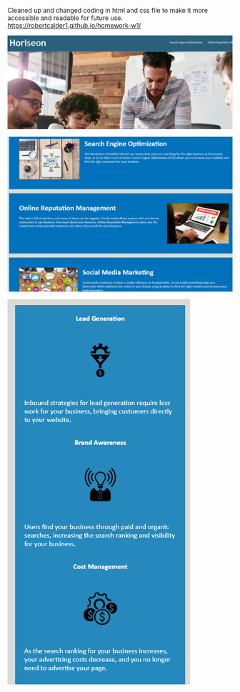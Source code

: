 Cleaned up and changed coding in html and css file to make it more accessible and readable for future use.
https://robertcalder1.github.io/homework-w1/

![Screenshot 1](./assets/screenshots/Website-screenshot-1.PNG)

![Screenshot 2](./assets/screenshots/Website-screenshot-2.PNG)

![Screenshot 3](./assets/screenshots/Website-screenshot-3.PNG)